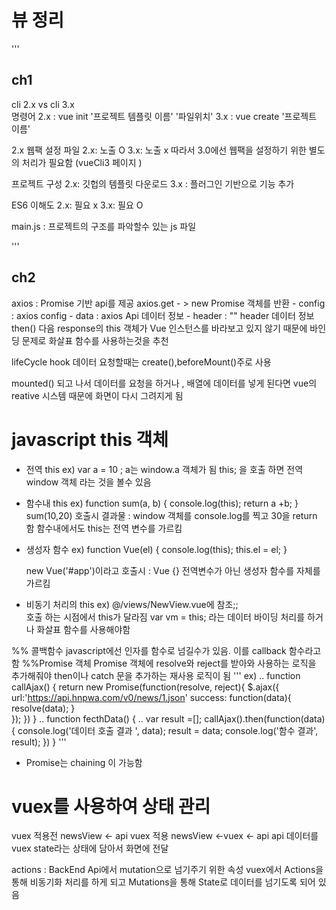# 뷰 정리 
'''
## ch1 
cli 2.x vs cli 3.x  
명령어 
2.x : vue init  '프로젝트 템플릿 이름' '파일위치'
3.x : vue create '프로젝트 이름' 


2.x  웹팩 설정 파일 
 2.x: 노출 O 
 3.x: 노출 x 
  따라서 3.0에선  웹팩을 설정하기 위한 별도의 처리가 필요함 (vueCli3 페이지 )

프로젝트 구성 
  2.x: 깃헙의 템플릿 다운로드 
  3.x : 플러그인 기반으로 기능 추가 
    
ES6 이해도 
 2.x: 필요 x
 3.x: 필요 O 



 main.js : 프로젝트의 구조를 파악할수 있는 js 파일 

'''
## ch2 
 axios :  Promise 기반 api를 제공 
    axios.get - > new Promise 객체를 반환 
      - config : axios config
      - data : axios Api 데이터 정보 
      - header : "" header 데이터 정보 
    then() 다음 response의 this 객체가 Vue 인스턴스를 바라보고 있지 않기 때문에 바인딩 문제로 화살표 함수를 사용하는것을 추천 
  
  lifeCycle hook 
  데이터 요청할때는
  create(),beforeMount()주로 사용

  mounted() 되고 나서 데이터를 요청을 하거나 , 배열에 데이터를 넣게 된다면 
  vue의 reative 시스템 때문에 화면이 다시 그려지게 됨  
  

  # javascript this 객체 
  - 전역 this 
  ex)  var a = 10 ;
        a는 window.a  객체가 됨 
        this; 을 호출 하면 전역 window 객체 라는 것을 볼수 있음 

  - 함수내 this 
   ex) function sum(a, b) { 
     console.log(this); 
     return a +b; 
   }
   sum(10,20) 호출시 결과물
    :   window 객체를  console.log를 찍고 30을 return 함 
    함수내에서도 this는 전역 변수를 가르킴 
 - 생성자 함수 
  ex) function Vue(el) { 
      console.log(this);
      this.el = el;
      }

      new Vue('#app')이라고 호출시 
       :  Vue {} 전역변수가 아닌 생성자 함수를 자체를 가르킴 

  - 비동기 처리의 this 
    ex)  @/views/NewView.vue에 참조;;  
     호출 하는 시점에서 this가 달라짐 
     var vm = this; 라는 데이터 바이딩 처리를 하거나
     화살표 함수를 사용해야함

%% 콜백함수 
  javascript에선 인자를 함수로 넘길수가 있음. 이를 callback 함수라고 함 
%%Promise 객체 
 Promise 객체에 resolve와 reject를 받아와 사용하는 로직을 추가해줘야  then이나 catch 문을 추가하는 재사용 로직이 됨 
 ''' 
ex)  ..
function callAjax() {
return new Promise(function(resolve, reject){
  $.ajax({
    url:'https://api.hnpwa.com/v0/news/1.json'
    success: function(data){
        resolve(data);
    }  
  });
})
}
.. 
function fecthData() {
 .. 
 var result =[];
 callAjax().then(function(data){
   console.log('데이터 호출 결과 ', data); 
   result = data;
   console.log('함수 결과', result); 
 })
}
'''
- Promise는 chaining 이 가능함 

# vuex를 사용하여 상태 관리 
vuex 적용전 
newsView <- api 
vuex 적용 
newsView <-vuex <- api
api 데이터를 vuex state라는 상태에 담아서 화면에 전달 


actions :  BackEnd Api에서 mutation으로 넘기주기 위한 속성 
vuex에서 Actions을 통해 비동기화 처리를 하게 되고 Mutations을 통해 State로 데이터를 넘기도록 되어 있음 